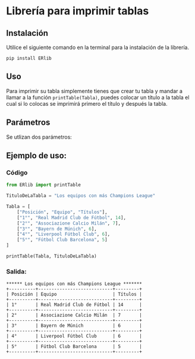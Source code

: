 # Librería para imprimir tablas

## Instalación

Utilice el siguiente comando en la terminal para la instalación de la librería.

`pip install ERlib`

## Uso
Para imprimir su tabla simplemente tienes que crear tu tabla y mandar a llamar a la función `printTable(Tabla)`, puedes colocar un título a la tabla el cual si lo colocas se imprimirá primero el título y después la tabla.

## Parámetros

Se utlizan dos parámetros:


## Ejemplo de uso:
### Código
```python
from ERlib import printTable

TituloDeLaTabla = "Los equipos con más Champions League"

Tabla = [
    ["Posición", "Equipo", "Títulos"],
    ["1°", "Real Madrid Club de Fútbol", 14],
    ["2°", "Associazione Calcio Milán", 7],
    ["3°", "Bayern de Múnich", 6],
    ["4°", "Liverpool Fútbol Club", 6],
    ["5°", "Fútbol Club Barcelona", 5]
]

printTable(Tabla, TituloDeLaTabla)
```
### Salida:

``` out
****** Los equipos con más Champions League *******
+----------+----------------------------+---------+
| Posición | Equipo                     | Títulos |
+----------+----------------------------+---------+
| 1°       | Real Madrid Club de Fútbol | 14      |
+----------+----------------------------+---------+
| 2°       | Associazione Calcio Milán  | 7       |
+----------+----------------------------+---------+
| 3°       | Bayern de Múnich           | 6       |
+----------+----------------------------+---------+
| 4°       | Liverpool Fútbol Club      | 6       |
+----------+----------------------------+---------+
| 5°       | Fútbol Club Barcelona      | 5       |
+----------+----------------------------+---------+
```
